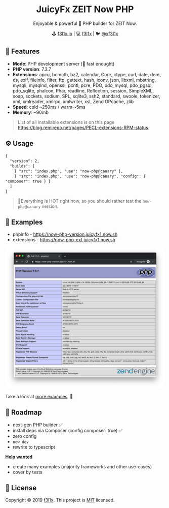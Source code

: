 <h1 align=center>JuicyFx ZEIT Now PHP</h1>

<p align=center>
Enjoyable & powerful 🐘 PHP builder for ZEIT Now.
</p>

<p align=center>
🕹 <a href="https://f3l1x.io">f3l1x.io</a> | 💻 <a href="https://github.com/f3l1x">f3l1x</a> | 🐦 <a href="https://twitter.com/xf3l1x">@xf3l1x</a>
</p>

## 🤗 Features

- **Mode**: PHP development server (🚀 fast enought)
- **PHP version**: 7.3.7
- **Extensions**: apcu, bcmath, bz2, calendar, Core, ctype, curl, date, dom, ds, exif, fileinfo, filter, ftp, gettext, hash, iconv, json, libxml, mbstring, mysqli, mysqlnd, openssl, pcntl, pcre, PDO, pdo_mysql, pdo_pgsql, pdo_sqlite, phalcon, Phar, readline, Reflection, session, SimpleXML, soap, sockets, sodium, SPL, sqlite3, ssh2, standard, swoole, tokenizer, xml, xmlreader, xmlrpc, xmlwriter, xsl, Zend OPcache, zlib
- **Speed**: cold ~250ms / warm ~5ms
- **Memory**: ~90mb

> List of all installable extensions is on this page https://blog.remirepo.net/pages/PECL-extensions-RPM-status.

## ⚙️ Usage

```
{
  "version": 2,
  "builds": [
    { "src": "index.php", "use": "now-php@canary" },
    { "src": "index.php", "use": "now-php@canary", "config": { "composer": true } }
  ]
}
```

> 🚧Everything is HOT right now, so you should rather test the `now-php@canary` version.

## 👀 Examples

- phpinfo - https://now-php-version.juicyfx1.now.sh
- extensions - https://now-php-ext.juicyfx1.now.sh

![](docs/phpinfo.png)

Take a look at [more examples](examples). 👀

## 🚧 Roadmap

- next-gen PHP builder ✅
- install deps via Composer (config.composer: true) ✅
- zero config
- `now dev`
- rewrite to typescript

**Help wanted**

- create many examples (majority frameworks and other use-cases)
- cover by tests

## 📝 License

Copyright © 2019 [f3l1x](https://github.com/f3l1x).
This project is [MIT](LICENSE) licensed.
